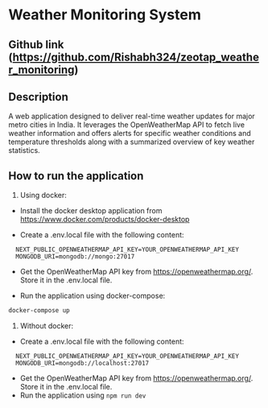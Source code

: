 # Weather Monitoring System

## Github link (https://github.com/Rishabh324/zeotap_weather_monitoring)

## Description

A web application designed to deliver real-time weather updates for major metro cities in India. It leverages the OpenWeatherMap API to fetch live weather information and offers alerts for specific weather conditions and temperature thresholds along with a summarized overview of key weather statistics.

## How to run the application

1. Using docker:
  - Install the docker desktop application from https://www.docker.com/products/docker-desktop

  - Create a .env.local file with the following content:
  ```
    NEXT_PUBLIC_OPENWEATHERMAP_API_KEY=YOUR_OPENWEATHERMAP_API_KEY
    MONGODB_URI=mongodb://mongo:27017
  ```

  - Get the OpenWeatherMap API key from https://openweathermap.org/. Store it in the .env.local file.

  - Run the application using docker-compose:
  ```bash
  docker-compose up
  ```


1. Without docker:
  - Create a .env.local file with the following content:
  ```
    NEXT_PUBLIC_OPENWEATHERMAP_API_KEY=YOUR_OPENWEATHERMAP_API_KEY
    MONGODB_URI=mongodb://localhost:27017
  ```
  - Get the OpenWeatherMap API key from https://openweathermap.org/. Store it in the .env.local file.
  - Run the application using `npm run dev`